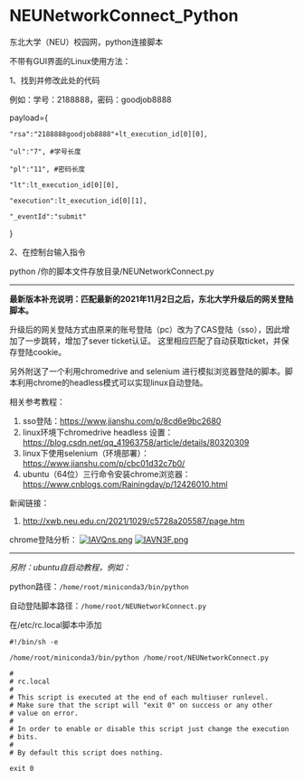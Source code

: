 # NEUNetworkConnect_Python
东北大学（NEU）校园网，python连接脚本

不带有GUI界面的Linux使用方法：

1、找到并修改此处的代码

例如：学号：2188888，密码：goodjob8888

payload={

    "rsa":"2188888goodjob8888"+lt_execution_id[0][0],
    
    "ul":"7", #学号长度
    
    "pl":"11", #密码长度
    
    "lt":lt_execution_id[0][0],
    
    "execution":lt_execution_id[0][1],
    
    "_eventId":"submit"
    
}

2、在控制台输入指令

python /你的脚本文件存放目录/NEUNetworkConnect.py

***
**最新版本补充说明：匹配最新的2021年11月2日之后，东北大学升级后的网关登陆脚本。**

升级后的网关登陆方式由原来的账号登陆（pc）改为了CAS登陆（sso），因此增加了一步跳转，增加了sever ticket认证。
这里相应匹配了自动获取ticket，并保存登陆cookie。

另外附送了一个利用chromedrive and selenium 进行模拟浏览器登陆的脚本。脚本利用chrome的headless模式可以实现linux自动登陆。

相关参考教程：
1. sso登陆：https://www.jianshu.com/p/8cd6e9bc2680
2. linux环境下chromedrive headless 设置：https://blog.csdn.net/qq_41963758/article/details/80320309
3. linux下使用selenium（环境部署）：https://www.jianshu.com/p/cbc01d32c7b0/
4. ubuntu（64位）三行命令安装chrome浏览器：https://www.cnblogs.com/Rainingday/p/12426010.html

新闻链接：
1. http://xwb.neu.edu.cn/2021/1029/c5728a205587/page.htm

chrome登陆分析：
[![IAVQns.png](https://z3.ax1x.com/2021/11/03/IAVQns.png)](https://imgtu.com/i/IAVQns)
[![IAVN3F.png](https://z3.ax1x.com/2021/11/03/IAVN3F.png)](https://imgtu.com/i/IAVN3F)

***
*另附：ubuntu自启动教程，例如：*

python路径：`/home/root/miniconda3/bin/python`

自动登陆脚本路径：`/home/root/NEUNetworkConnect.py`

在/etc/rc.local脚本中添加

```
#!/bin/sh -e

/home/root/miniconda3/bin/python /home/root/NEUNetworkConnect.py

#
# rc.local
#
# This script is executed at the end of each multiuser runlevel.
# Make sure that the script will "exit 0" on success or any other
# value on error.
#
# In order to enable or disable this script just change the execution
# bits.
#
# By default this script does nothing.

exit 0
```
